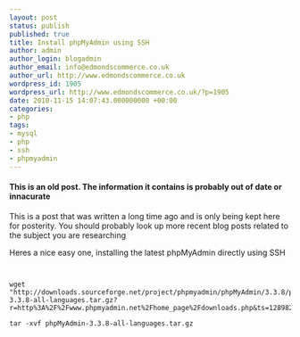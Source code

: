 ```yaml
---
layout: post
status: publish
published: true
title: Install phpMyAdmin using SSH
author: admin
author_login: blogadmin
author_email: info@edmondscommerce.co.uk
author_url: http://www.edmondscommerce.co.uk
wordpress_id: 1905
wordpress_url: http://www.edmondscommerce.co.uk/?p=1905
date: 2010-11-15 14:07:43.000000000 +00:00
categories:
- php
tags:
- mysql
- php
- ssh
- phpmyadmin
---
```

<div class="oldpost"><h4>This is an old post. The information it contains is probably out of date or innacurate</h4>
<p>
This is a post that was written a long time ago and is only being kept here for posterity.
You should probably look up more recent blog posts related to the subject you are researching
</p>
</div>
Heres a nice easy one, installing the latest phpMyAdmin directly using SSH

```


wget "http://downloads.sourceforge.net/project/phpmyadmin/phpMyAdmin/3.3.8/phpMyAdmin-3.3.8-all-languages.tar.gz?r=http%3A%2F%2Fwww.phpmyadmin.net%2Fhome_page%2Fdownloads.php&ts=1289829566&use_mirror=heanet"

tar -xvf phpMyAdmin-3.3.8-all-languages.tar.gz 


```
